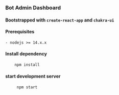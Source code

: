 ### Bot Admin Dashboard

#### Bootstrapped with `create-react-app` and `chakra-ui`

#### Prerequisites

    - nodejs >= 14.x.x

#### Install dependency

```bash
    npm install
```

#### start development server

```bash
     npm start
```
